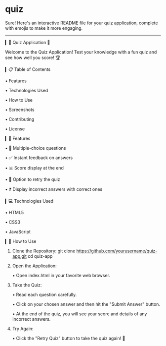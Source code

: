 # quiz
Sure! Here's an interactive README file for your quiz application, complete with emojis to make it more engaging.

---

▎🎉 Quiz Application 🎉

Welcome to the Quiz Application! Test your knowledge with a fun quiz and see how well you score! 🏆

▎📋 Table of Contents

• Features

• Technologies Used

• How to Use

• Screenshots

• Contributing

• License

▎🌟 Features

• 🧠 Multiple-choice questions

• ✅ Instant feedback on answers

• 📊 Score display at the end

• 🔄 Option to retry the quiz

• ❓ Display incorrect answers with correct ones

▎💻 Technologies Used

• HTML5

• CSS3

• JavaScript

▎🚀 How to Use

1. Clone the Repository:
      git clone https://github.com/yourusername/quiz-app.git
   cd quiz-app
   

2. Open the Application:

   • Open index.html in your favorite web browser.

3. Take the Quiz:

   • Read each question carefully.

   • Click on your chosen answer and then hit the "Submit Answer" button. 

   • At the end of the quiz, you will see your score and details of any incorrect answers. 

4. Try Again:

   • Click the "Retry Quiz" button to take the quiz again! 🔄

